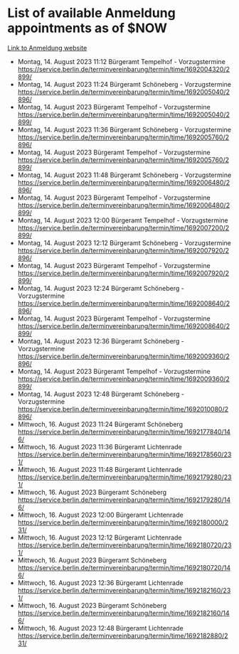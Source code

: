 # List of available Anmeldung appointments as of $NOW
[Link to Anmeldung website](https://service.berlin.de/terminvereinbarung/termin/tag.php?termin=1&anliegen[]=120686&dienstleisterlist=122210,122217,327316,122219,327312,122227,327314,122231,327346,122243,327348,122254,122252,329742,122260,329745,122262,329748,122271,327278,122273,327274,122277,327276,330436,122280,327294,122282,327290,122284,327292,122291,327270,122285,327266,122286,327264,122296,327268,150230,329760,122297,327286,122294,327284,122312,329763,122314,329775,122304,327330,122311,327334,122309,327332,317869,122281,327352,122279,329772,122283,122276,327324,122274,327326,122267,329766,122246,327318,122251,327320,122257,327322,122208,327298,122226,327300&herkunft=http%3A%2F%2Fservice.berlin.de%2Fdienstleistung%2F120686%2F)
- Montag, 14. August 2023 11:12 Bürgeramt Tempelhof - Vorzugstermine https://service.berlin.de/terminvereinbarung/termin/time/1692004320/2899/
- Montag, 14. August 2023 11:24 Bürgeramt Schöneberg - Vorzugstermine https://service.berlin.de/terminvereinbarung/termin/time/1692005040/2896/
- Montag, 14. August 2023  Bürgeramt Tempelhof - Vorzugstermine https://service.berlin.de/terminvereinbarung/termin/time/1692005040/2899/
- Montag, 14. August 2023 11:36 Bürgeramt Schöneberg - Vorzugstermine https://service.berlin.de/terminvereinbarung/termin/time/1692005760/2896/
- Montag, 14. August 2023  Bürgeramt Tempelhof - Vorzugstermine https://service.berlin.de/terminvereinbarung/termin/time/1692005760/2899/
- Montag, 14. August 2023 11:48 Bürgeramt Schöneberg - Vorzugstermine https://service.berlin.de/terminvereinbarung/termin/time/1692006480/2896/
- Montag, 14. August 2023  Bürgeramt Tempelhof - Vorzugstermine https://service.berlin.de/terminvereinbarung/termin/time/1692006480/2899/
- Montag, 14. August 2023 12:00 Bürgeramt Tempelhof - Vorzugstermine https://service.berlin.de/terminvereinbarung/termin/time/1692007200/2899/
- Montag, 14. August 2023 12:12 Bürgeramt Schöneberg - Vorzugstermine https://service.berlin.de/terminvereinbarung/termin/time/1692007920/2896/
- Montag, 14. August 2023  Bürgeramt Tempelhof - Vorzugstermine https://service.berlin.de/terminvereinbarung/termin/time/1692007920/2899/
- Montag, 14. August 2023 12:24 Bürgeramt Schöneberg - Vorzugstermine https://service.berlin.de/terminvereinbarung/termin/time/1692008640/2896/
- Montag, 14. August 2023  Bürgeramt Tempelhof - Vorzugstermine https://service.berlin.de/terminvereinbarung/termin/time/1692008640/2899/
- Montag, 14. August 2023 12:36 Bürgeramt Schöneberg - Vorzugstermine https://service.berlin.de/terminvereinbarung/termin/time/1692009360/2896/
- Montag, 14. August 2023  Bürgeramt Tempelhof - Vorzugstermine https://service.berlin.de/terminvereinbarung/termin/time/1692009360/2899/
- Montag, 14. August 2023 12:48 Bürgeramt Schöneberg - Vorzugstermine https://service.berlin.de/terminvereinbarung/termin/time/1692010080/2896/
- Mittwoch, 16. August 2023 11:24 Bürgeramt Schöneberg https://service.berlin.de/terminvereinbarung/termin/time/1692177840/146/
- Mittwoch, 16. August 2023 11:36 Bürgeramt Lichtenrade https://service.berlin.de/terminvereinbarung/termin/time/1692178560/231/
- Mittwoch, 16. August 2023 11:48 Bürgeramt Lichtenrade https://service.berlin.de/terminvereinbarung/termin/time/1692179280/231/
- Mittwoch, 16. August 2023  Bürgeramt Schöneberg https://service.berlin.de/terminvereinbarung/termin/time/1692179280/146/
- Mittwoch, 16. August 2023 12:00 Bürgeramt Lichtenrade https://service.berlin.de/terminvereinbarung/termin/time/1692180000/231/
- Mittwoch, 16. August 2023 12:12 Bürgeramt Lichtenrade https://service.berlin.de/terminvereinbarung/termin/time/1692180720/231/
- Mittwoch, 16. August 2023  Bürgeramt Schöneberg https://service.berlin.de/terminvereinbarung/termin/time/1692180720/146/
- Mittwoch, 16. August 2023 12:36 Bürgeramt Lichtenrade https://service.berlin.de/terminvereinbarung/termin/time/1692182160/231/
- Mittwoch, 16. August 2023  Bürgeramt Schöneberg https://service.berlin.de/terminvereinbarung/termin/time/1692182160/146/
- Mittwoch, 16. August 2023 12:48 Bürgeramt Lichtenrade https://service.berlin.de/terminvereinbarung/termin/time/1692182880/231/

